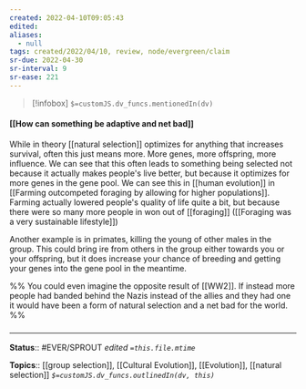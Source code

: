 ```yaml
---
created: 2022-04-10T09:05:43 
edited: 
aliases:
  - null
tags: created/2022/04/10, review, node/evergreen/claim
sr-due: 2022-04-30
sr-interval: 9
sr-ease: 221
---
```

> [!infobox]
`$=customJS.dv_funcs.mentionedIn(dv)`

#### [[How can something be adaptive and net bad]]

While in theory [[natural selection]] optimizes for anything that increases survival, often this just means more. More genes, more offspring, more influence. We can see that this often leads to something being selected not because it actually makes people's live better, but because it optimizes for more genes in the gene pool.
We can see this in [[human evolution]] in [[Farming outcompeted foraging by allowing for higher populations]]. Farming actually lowered people's quality of life quite a bit, but because there were so many more people in won out of [[foraging]] ([[Foraging was a very sustainable lifestyle]])

Another example is in primates, killing the young of other males in the group.
This could bring ire from others in the group either towards you or your offspring, but it does increase your chance of breeding and getting your genes into the gene pool in the meantime.

%% You could even imagine the opposite result of [[WW2]]. If instead more people had banded behind the Nazis instead of the allies and they had one it would have been a form of natural selection and a net bad for the world. %%

### <hr class="footnote"/>

**Status**:: #EVER/SPROUT
*edited `=this.file.mtime`*

**Topics**:: [[group selection]], [[Cultural Evolution]], [[Evolution]], [[natural selection]]
*`$=customJS.dv_funcs.outlinedIn(dv, this)`*
